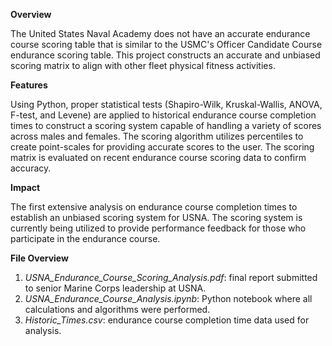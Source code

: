 **Overview**

The United States Naval Academy does not have an accurate endurance course scoring table that is similar to the USMC's Officer Candidate Course endurance scoring table. This project constructs an accurate and unbiased scoring matrix to align with other fleet physical fitness activities.

**Features** 

Using Python, proper statistical tests (Shapiro-Wilk, Kruskal-Wallis, ANOVA, F-test, and Levene) are applied to historical endurance course completion times to construct a scoring system capable of handling a variety of scores across males and females. The scoring algorithm utilizes percentiles to create point-scales for providing accurate scores to the user. The scoring matrix is evaluated on recent endurance course scoring data to confirm accuracy. 

**Impact**

The first extensive analysis on endurance course completion times to establish an unbiased scoring system for USNA. The scoring system is currently being utilized to provide performance feedback for those who participate in the endurance course.

**File Overview**

1. *USNA_Endurance_Course_Scoring_Analysis.pdf*: final report submitted to senior Marine Corps leadership at USNA.
2. *USNA_Endurance_Course_Analysis.ipynb*: Python notebook where all calculations and algorithms were performed. 
3. *Historic_Times.csv*: endurance course completion time data used for analysis.
